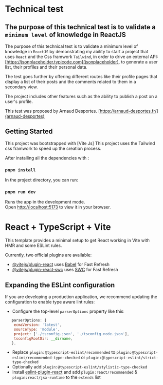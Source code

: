 # Technical test

## The purpose of this technical test is to validate a ``minimum level`` of knowledge in ReactJS
The purpose of this technical test is to validate a minimum level of knowledge in `ReactJS` by demonstrating my ability to start a project that uses `React` and the Css framwork `Tailwind`, in order to drive an external API: [https://jsonplaceholder.typicode.com](jsonplaceholder),
to generate a user list, their profiles and their personal data.

The test goes further by offering different routes like their profile pages that display a list of their posts and the comments related to them in a secondary view.

The project includes other features such as the ability to publish a post on a user's profile.

This test was proposed by Arnaud Desportes. [https://arnaud-desportes.fr/](arnaud-desportes)

## Getting Started

This project was bootstrapped with [Vite Js]
This project uses the Tailwind css framwork to speed up the creation process.

After installing all the dependencies with : 

### `pnpm install`

In the project directory, you can run:

### `pnpm run dev`

Runs the app in the development mode.\
Open [http://localhost:5173](http://localhost:5173) to view it in your browser.

# React + TypeScript + Vite

This template provides a minimal setup to get React working in Vite with HMR and some ESLint rules.

Currently, two official plugins are available:

- [@vitejs/plugin-react](https://github.com/vitejs/vite-plugin-react/blob/main/packages/plugin-react/README.md) uses [Babel](https://babeljs.io/) for Fast Refresh
- [@vitejs/plugin-react-swc](https://github.com/vitejs/vite-plugin-react-swc) uses [SWC](https://swc.rs/) for Fast Refresh

## Expanding the ESLint configuration

If you are developing a production application, we recommend updating the configuration to enable type aware lint rules:

- Configure the top-level `parserOptions` property like this:

```js
   parserOptions: {
    ecmaVersion: 'latest',
    sourceType: 'module',
    project: ['./tsconfig.json', './tsconfig.node.json'],
    tsconfigRootDir: __dirname,
   },
```

- Replace `plugin:@typescript-eslint/recommended` to `plugin:@typescript-eslint/recommended-type-checked` or `plugin:@typescript-eslint/strict-type-checked`
- Optionally add `plugin:@typescript-eslint/stylistic-type-checked`
- Install [eslint-plugin-react](https://github.com/jsx-eslint/eslint-plugin-react) and add `plugin:react/recommended` & `plugin:react/jsx-runtime` to the `extends` list
